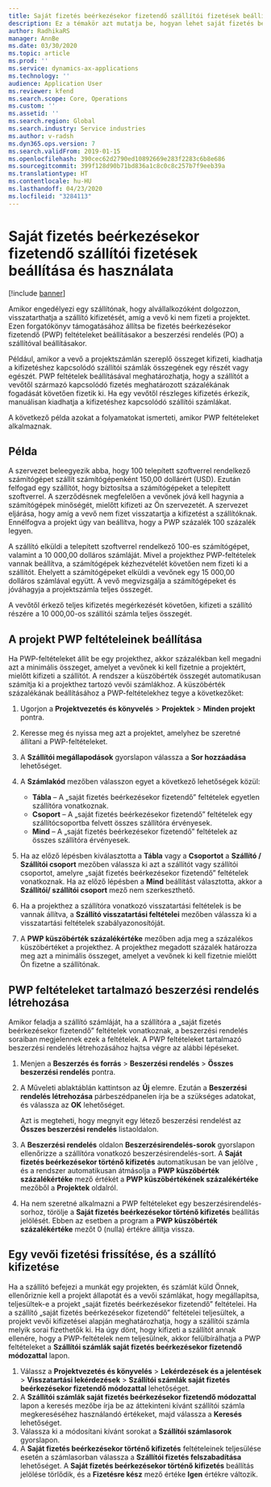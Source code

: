 ```yaml
---
title: Saját fizetés beérkezésekor fizetendő szállítói fizetések beállítása és használata
description: Ez a témakör azt mutatja be, hogyan lehet saját fizetés beérkezésekor fizetendő (PWP) feltételeket létrehozni részleges szállítói kifizetések engedélyezéséhez a vevői kifizetések alapján.
author: RadhikaRS
manager: AnnBe
ms.date: 03/30/2020
ms.topic: article
ms.prod: ''
ms.service: dynamics-ax-applications
ms.technology: ''
audience: Application User
ms.reviewer: kfend
ms.search.scope: Core, Operations
ms.custom: ''
ms.assetid: ''
ms.search.region: Global
ms.search.industry: Service industries
ms.author: v-radsh
ms.dyn365.ops.version: 7
ms.search.validFrom: 2019-01-15
ms.openlocfilehash: 390cec62d2790ed10892669e283f2283c6b8e686
ms.sourcegitcommit: 399f128d90b71bd836a1c8c0c8c257b7f9eeb39a
ms.translationtype: HT
ms.contentlocale: hu-HU
ms.lasthandoff: 04/23/2020
ms.locfileid: "3284113"
---
```

# <a name="set-up-and-use-pay-when-paid-vendor-payments"></a>Saját fizetés beérkezésekor fizetendő szállítói fizetések beállítása és használata

[!include [banner](../includes/banner.md)]

Amikor engedélyezi egy szállítónak, hogy alvállalkozóként dolgozzon, visszatarthatja a szállító kifizetését, amíg a vevő ki nem fizeti a projektet. Ezen forgatókönyv támogatásához állítsa be fizetés beérkezésekor fizetendő (PWP) feltételeket beállításakor a beszerzési rendelés (PO) a szállítóval beállításakor.

Például, amikor a vevő a projektszámlán szereplő összeget kifizeti, kiadhatja a kifizetéshez kapcsolódó szállítói számlák összegének egy részét vagy egészét. PWP feltételek beállításával meghatározhatja, hogy a szállítót a vevőtől származó kapcsolódó fizetés meghatározott százalékának fogadását követően fizetik ki. Ha egy vevőtől részleges kifizetés érkezik, manuálisan kiadhatja a kifizetéshez kapcsolódó szállítói számlákat.

A következő példa azokat a folyamatokat ismerteti, amikor PWP feltételeket alkalmaznak.

## <a name="example"></a>Példa

A szervezet beleegyezik abba, hogy 100 telepített szoftverrel rendelkező számítógépet szállít számítógépenként 150,00 dollárért (USD). Ezután felfogad egy szállítót, hogy biztosítsa a számítógépeket a telepített szoftverrel. A szerződésnek megfelelően a vevőnek jóvá kell hagynia a számítógépek minőségét, mielőtt kifizeti az Ön szervezetét. A szervezet eljárása, hogy amíg a vevő nem fizet visszatartja a kifizetést a szállítóknak. Ennélfogva a projekt úgy van beállítva, hogy a PWP százalék 100 százalék legyen.

A szállító elküldi a telepített szoftverrel rendelkező 100-es számítógépet, valamint a 10 000,00 dolláros számláját. Mivel a projekthez PWP-feltételek vannak beállítva, a számítógépek kézhezvételét követően nem fizeti ki a szállítót. Ehelyett a számítógépeket elküldi a vevőnek egy 15 000,00 dolláros számlával együtt. A vevő megvizsgálja a számítógépeket és jóváhagyja a projektszámla teljes összegét.

A vevőtől érkező teljes kifizetés megérkezését követően, kifizeti a szállító részére a 10 000,00-os szállítói számla teljes összegét.

## <a name="set-up-pwp-terms-for-a-project"></a>A projekt PWP feltételeinek beállítása

Ha PWP-feltételeket állít be egy projekthez, akkor százalékban kell megadni azt a minimális összeget, amelyet a vevőnek ki kell fizetnie a projektért, mielőtt kifizeti a szállítót. A rendszer a küszöbérték összegét automatikusan számítja ki a projekthez tartozó vevői számlákhoz. A küszöbérték százalékának beállításához a PWP-feltételekhez tegye a következőket:

1. Ugorjon a **Projektvezetés és könyvelés** \> **Projektek** \> **Minden projekt** pontra.
2. Keresse meg és nyissa meg azt a projektet, amelyhez be szeretné állítani a PWP-feltételeket.
3. A **Szállítói megállapodások** gyorslapon válassza a **Sor hozzáadása** lehetőséget.
3. A **Számlakód** mezőben válasszon egyet a következő lehetőségek közül:

    - **Tábla** – A „saját fizetés beérkezésekor fizetendő” feltételek egyetlen szállítóra vonatkoznak.
    - **Csoport** – A „saját fizetés beérkezésekor fizetendő” feltételek egy szállítócsoportba felvett összes szállítóra érvényesek.
    - **Mind** – A „saját fizetés beérkezésekor fizetendő” feltételek az összes szállítóra érvényesek.

4. Ha az előző lépésben kiválasztotta a **Tábla** vagy a **Csoportot** a **Szállító / Szállítói csoport** mezőben válassza ki azt a szállítót vagy szállítói csoportot, amelyre „saját fizetés beérkezésekor fizetendő” feltételek vonatkoznak. Ha az előző lépésben a **Mind** beállítást választotta, akkor a **Szállítói/ szállítói csoport** mező nem szerkeszthető.
5. Ha a projekthez a szállítóra vonatkozó visszatartási feltételek is be vannak állítva, a **Szállító visszatartási feltételei** mezőben válassza ki a visszatartási feltételek szabályazonosítóját.
6. A **PWP küszöbérték százalékértéke** mezőben adja meg a százalékos küszöbértéket a projekthez. A projekthez megadott százalék határozza meg azt a minimális összeget, amelyet a vevőnek ki kell fizetnie mielőtt Ön fizetne a szállítónak.

## <a name="create-a-po-that-has-pwp-terms"></a>PWP feltételeket tartalmazó beszerzési rendelés létrehozása

Amikor feladja a szállító számláját, ha a szállítóra a „saját fizetés beérkezésekor fizetendő” feltételek vonatkoznak, a beszerzési rendelés soraiban megjelennek ezek a feltételek. A PWP feltételeket tartalmazó beszerzési rendelés létrehozásához hajtsa végre az alábbi lépéseket.

1. Menjen a **Beszerzés és forrás** \> **Beszerzési rendelés** \> **Összes beszerzési rendelés** pontra.
2. A Műveleti ablaktáblán kattintson az **Új** elemre. Ezután a **Beszerzési rendelés létrehozása** párbeszédpanelen írja be a szükséges adatokat, és válassza az **OK** lehetőséget.

    Azt is megteheti, hogy megnyit egy létező beszerzési rendelést az **Összes beszerzési rendelés** listaoldalon.

4. A **Beszerzési rendelés** oldalon **Beszerzésirendelés-sorok** gyorslapon ellenőrizze a szállítóra vonatkozó beszerzésirendelés-sort. A **Saját fizetés beérkezésekor történő kifizetés** automatikusan be van jelölve , és a rendszer automatikusan átmásolja a **PWP küszöbérték százalékértéke** mező értékét a **PWP küszöbértékének százalékértéke** mezőből a **Projektek** oldalról.
6. Ha nem szeretné alkalmazni a PWP feltételeket egy beszerzésirendelés-sorhoz, törölje a **Saját fizetés beérkezésekor történő kifizetés** beállítás jelölését. Ebben az esetben a program a **PWP küszöbérték százalékértéke** mezőt 0 (nulla) értékre állítja vissza.

## <a name="update-a-customer-payment-and-pay-the-vendor"></a>Egy vevői fizetési frissítése, és a szállító kifizetése

Ha a szállító befejezi a munkát egy projekten, és számlát küld Önnek, ellenőriznie kell a projekt állapotát és a vevői számlákat, hogy megállapítsa, teljesültek-e a projekt „saját fizetés beérkezésekor fizetendő” feltételei. Ha a szállító „saját fizetés beérkezésekor fizetendő” feltételei teljesültek, a projekt vevői kifizetései alapján meghatározhatja, hogy a szállítói számla melyik sorai fizethetők ki. Ha úgy dönt, hogy kifizeti a szállítót annak ellenére, hogy a PWP-feltételek nem teljesülnek, akkor felülbírálhatja a PWP feltételeket a **Szállítói számlák saját fizetés beérkezésekor fizetendő módozattal** lapon.

1. Válassz a **Projektvezetés és könyvelés** \> **Lekérdezések és a jelentések** \> **Visszatartási lekérdezések** \> **Szállítói számlák saját fizetés beérkezésekor fizetendő módozattal** lehetőséget.
2. A **Szállítói számlák saját fizetés beérkezésekor fizetendő módozattal** lapon a keresés mezőbe írja be az áttekinteni kívánt szállítói számla megkereséséhez használandó értékeket, majd válassza a **Keresés** lehetőséget.
3. Válassza ki a módosítani kívánt sorokat a **Szállítói számlasorok** gyorslapon.
4. A **Saját fizetés beérkezésekor történő kifizetés** feltételeinek teljesülése esetén a számlasorban válassza a **Szállítói fizetés felszabadítása** lehetőséget. A **Saját fizetés beérkezésekor történő kifizetés** beállítás jelölése törlődik, és a **Fizetésre kész** mező értéke **Igen** értékre változik.
